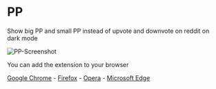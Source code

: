 # PP
Show big PP and small PP instead of upvote and downvote on reddit on dark mode

![PP-Screenshot](https://user-images.githubusercontent.com/8165382/93286125-5a634400-f7ce-11ea-9676-915698c83109.png)

You can add the extension to your browser

[Google Chrome][chrome] - [Firefox][firefox] - [Opera][opera] - [Microsoft Edge][edge]

[chrome]: https://chrome.google.com/webstore/detail/pp/ikcbcgpninjffnlejjeaddojebbmmdag "Google Chrome extension"
[firefox]: https://addons.mozilla.org/en-US/firefox/addon/pppewdiepie/ "Firefox Add-on"
[opera]: https://addons.opera.com/en/extensions/details/pp/ "Opera extension"
[edge]: https://microsoftedge.microsoft.com/addons/detail/pp/adhfafakfaeckhpnnbjepedpcaplhned "Microsoft Edge Add-on"
